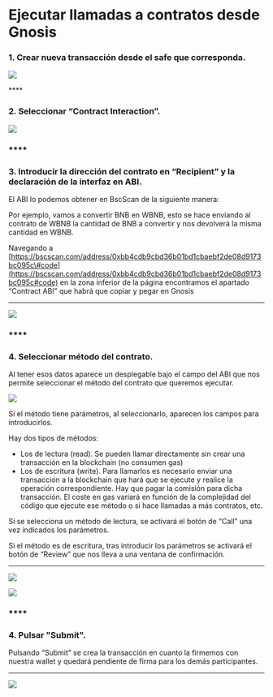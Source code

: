 # Ejecutar llamadas a contratos desde Gnosis

### 1. **Crear nueva transacción desde el safe que corresponda.**  

![](https://lh5.googleusercontent.com/_MYV2FtTVJ_m0p5b3Of6UFcEkX3DP6jTG4MZ1FgfR2JWbAWZb8ooqh766vxDbnXxlU0bQQ8JjtLhMzTNeFFVV7xGKw8GML9oP9meWWGvPePf-vt3DFMIldWfQgLxN-QJSGtanKNl)

\*\*\*\*

### **2. Seleccionar “Contract Interaction”.**  

![](https://lh6.googleusercontent.com/r1ZemzLSi07ZfYTO4oqKobKFbKfvt1-ylkHM0JKuiy2jg8HvJcO17SdnvESfjw3gE1lTfeLeyC9sdlLIawVCNPlNGWVVjnUZiicucvhT3xiksAHggMKrTyJVpP2SVax_6IAG7H2Z)

### \*\*\*\*

### **3. Introducir la dirección del contrato en “Recipient” y la declaración de la interfaz en ABI.**

El ABI lo podemos obtener en BscScan de la siguiente manera:

Por ejemplo, vamos a convertir BNB en WBNB, esto se hace enviando al contrato de WBNB la cantidad de BNB a convertir y nos devolverá la misma cantidad en WBNB.

Navegando a [https://bscscan.com/address/0xbb4cdb9cbd36b01bd1cbaebf2de08d9173bc095c\#code](https://bscscan.com/address/0xbb4cdb9cbd36b01bd1cbaebf2de08d9173bc095c#code) en la zona inferior de la página encontramos el apartado “Contract ABI” que habrá que copiar y pegar en Gnosis  
****

![](https://lh4.googleusercontent.com/yFFxY5qDccg_XYPMuGQ4u_ymRXG_fi4ENlgxmOV1DfbAFu1KQWoHtHdcNuTEbCqVo6B7MdqTIsNdrSghX1viDvNLXNAkMv-ZJ8sOc0Flt_qvY2mgaXP3xGdhbWLg4ZAe6vbsWvvC)

### \*\*\*\*

### **4. Seleccionar método del contrato.**

Al tener esos datos aparece un desplegable bajo el campo del ABI que nos permite seleccionar el método del contrato que queremos ejecutar.



![](https://lh5.googleusercontent.com/waAY3tSJATsotRGKhNsZaQi0s0z7yTUHFwyLj6WR2mZgeuS-rCseZgwrWkkoZz-mq9q7RRrhCUTbt1RvcrIrQXzR9c5KyNXwdERPZSs1XrDZ8U5vpaOBMSzKAfS14QWv5kdsA4Lc)



Si el método tiene parámetros, al seleccionarlo, aparecen los campos para introducirlos.

Hay dos tipos de métodos:

* Los de lectura \(read\). Se pueden llamar directamente sin crear una transacción en la blockchain \(no consumen gas\)
* Los de escritura \(write\). Para llamarlos es necesario enviar una transacción a la blockchain que hará que se ejecute y realice la operación correspondiente. Hay que pagar la comisión para dicha transacción. El coste en gas variará en función de la complejidad del código que ejecute ese método o si hace llamadas a más contratos, etc.

Si se selecciona un método de lectura, se activará el botón de “Call” una vez indicados los parámetros.

Si el método es de escritura, tras introducir los parámetros se activará el botón de “Review” que nos lleva a una ventana de confirmación.  
  
****

![](https://lh5.googleusercontent.com/GXNWPOXbp_tKT7Wqdg3SUuT268Bi9Yoxk0aGQxFuzTLn2emI1YfL3eqeWgBN-eIpDbYsd11WClujlV4tb3LzxASZwG8c0SO737GIKpw3Dm_k2cry6Gzrie40sPGLhDX6odMQ1jkV)



![](https://lh4.googleusercontent.com/ihG5L5K1b9YEpyuf-edogkwMc7-1n3LeObkMr_0-eXmnGLTeSugBKlCqNA8pogERJ2OmTezhJ9TZgkXEXZcNbHPSXZrs5Edm47MbfTrPaiGzCFahwn1WWtuJ1-4yz2Keho6n5u_a)

### \*\*\*\*

### **4. Pulsar "Submit".**

Pulsando “Submit” se crea la transacción en cuanto la firmemos con nuestra wallet y quedará pendiente de firma para los demás participantes.  
  
****

![](https://lh5.googleusercontent.com/jp1Mn_pId13KjaUuExiRC0TxUefMnH55KZDO1nfy349YCgV6hc-Fq7d6fb8Ebg-JdPoai4_n7Lef3FGIWGdFcIkkDQMS4Vntx6V9Px5rqxR84FoKt8uzGx_5GqUixUDbhUimPpEx)





